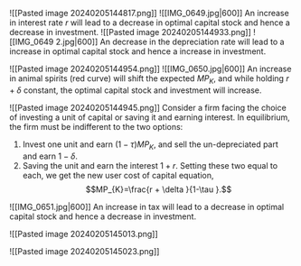![[Pasted image 20240205144817.png]]
![[IMG_0649.jpg|600]]
An increase in interest rate $r$ will lead to a decrease in optimal capital stock and hence a decrease in investment.
![[Pasted image 20240205144933.png]]
![[IMG_0649 2.jpg|600]]
An decrease in the depreciation rate will lead to a increase in optimal capital stock and hence a increase in investment.

![[Pasted image 20240205144954.png]]
![[IMG_0650.jpg|600]]
An increase in animal spirits (red curve) will shift the expected $MP_{K}$, and while holding $r+\delta$ constant, the optimal capital stock and investment will increase.

![[Pasted image 20240205144945.png]]
Consider a firm facing the choice of investing a unit of capital or saving it and earning interest. In equilibrium, the firm must be indifferent to the two options:
1. Invest one unit and earn $(1-\tau )MP_{K}$, and sell the un-depreciated part and earn $1-\delta$.
2. Saving the unit and earn the interest $1+r$.
Setting these two equal to each, we get the new user cost of capital equation,
$$MP_{K}=\frac{r + \delta }{1-\tau }.$$

![[IMG_0651.jpg|600]]
An increase in tax will lead to a decrease in optimal capital stock and hence a decrease in investment.

![[Pasted image 20240205145013.png]]

![[Pasted image 20240205145023.png]]